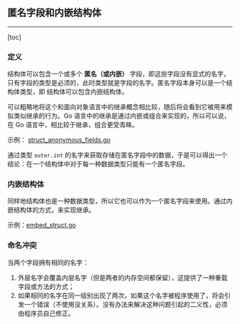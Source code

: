 ## 匿名字段和内嵌结构体

---

[toc]

### 定义

结构体可以包含一个或多个 **匿名（或内嵌）** 字段，即这些字段没有显式的名字，只有字段的类型是必须的，此时类型就是字段的名字。匿名字段本身可以是一个结构体类型，即 结构体可以包含内嵌结构体。

可以粗略地将这个和面向对象语言中的继承概念相比较，随后将会看到它被用来模拟类似继承的行为。Go 语言中的继承是通过内嵌或组合来实现的，所以可以说，在 Go 语言中，相比较于继承，组合更受青睐。

示例： [struct_anonymous_fields.go](./src/struct_anonymous_fields.go)

通过类型 `outer.int` 的名字来获取存储在匿名字段中的数据，于是可以得出一个结论：在一个结构体中对于每一种数据类型只能有一个匿名字段。

### 内嵌结构体

同样地结构体也是一种数据类型，所以它也可以作为一个匿名字段来使用。通过内嵌结构体的方式，来实现继承。

示例：[embed_struct.go](./src/embed_struct.go)

### 命名冲突

当两个字段拥有相同的名字：

1. 外层名字会覆盖内层名字（但是两者的内存空间都保留），这提供了一种重载字段或方法的方式；
2. 如果相同的名字在同一级别出现了两次，如果这个名字被程序使用了，将会引发一个错误（不使用没关系）。没有办法来解决这种问题引起的二义性，必须由程序员自己修正。